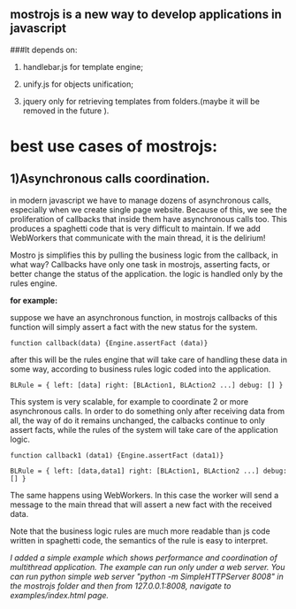 mostrojs is a new way to develop applications in javascript
-----------------------------------------------------------

###It depends on:

1. handlebar.js for template engine;

2. unify.js for objects unification;

3. jquery only for retrieving templates from folders.(maybe it will be removed in the future ).

best use cases of mostrojs:
===========================

1)Asynchronous calls coordination.
----------------------------------

in modern javascript we have to manage dozens of asynchronous calls, especially when we create single page website.
Because of this, we see the proliferation of callbacks that inside them have asynchronous calls too.
This produces a spaghetti code that is very difficult to maintain.
If we add WebWorkers that communicate with the main thread, it is the delirium!

Mostro js simplifies this by pulling the business logic from the callback, in what way?
Callbacks have only one task in mostrojs, asserting facts, or better change the status of the application.
the logic is handled only by the rules engine.

**for example:**

suppose we have an asynchronous function, in mostrojs callbacks of this function will simply assert a fact
with the new status for the system.

`function callback(data) {Engine.assertFact (data)}`

after this will be the rules engine that will take care of handling these data in some way, according to business rules logic
coded into the application.

`BLRule = {
left: [data]
right: [BLAction1, BLAction2 ...]
debug: []
}`

This system is very scalable, for example to coordinate 2 or more asynchronous calls.
 In order to do something only after receiving data from all, the way of do it remains unchanged, the calbacks continue to only assert facts, while the rules of the system will take care of the application logic.

`function callback1 (data1) {Engine.assertFact (data1)}`

`BLRule = {
left: [data,data1]
right: [BLAction1, BLAction2 ...]
debug: []
}`

The same happens using WebWorkers. In this case the worker will send a message to the main thread that will assert a new fact with the received data.

Note that the business logic rules are much more readable than js code written in spaghetti code, the semantics of the rule is easy to interpret.

*I added a simple example which shows performance and coordination of multithread application.
The example can run only under a web server.
You can run python simple web server "python -m SimpleHTTPServer 8008" in the mostrojs folder and then from 127.0.0.1:8008, navigate to examples/index.html page.*
